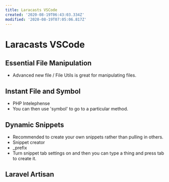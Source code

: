 ```yaml
---
title: Laracasts VSCode
created: '2020-08-19T06:43:03.334Z'
modified: '2020-08-19T07:05:06.817Z'
---
```


# Laracasts VSCode

## Essential File Manipulation

* Advanced new file / File Utils is great for manipulating files.

## Instant File and Symbol

* PHP Intelephense
* You can then use 'symbol' to go to a particular method.

## Dynamic Snippets

* Recommended to create your own snippets rather than pulling in others.
* Snippet creator
* _prefix
* Turn snippet tab settings on and then you can type a thing and press tab to create it.

## Laravel Artisan






